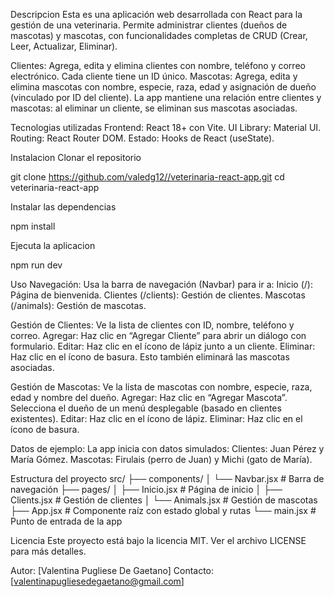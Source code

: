 Descripcion
Esta es una aplicación web desarrollada con React para la gestión de una veterinaria. Permite administrar clientes (dueños de mascotas) y mascotas, con funcionalidades completas de CRUD (Crear, Leer, Actualizar, Eliminar).

Clientes: Agrega, edita y elimina clientes con nombre, teléfono y correo electrónico. Cada cliente tiene un ID único.
Mascotas: Agrega, edita y elimina mascotas con nombre, especie, raza, edad y asignación de dueño (vinculado por ID del cliente).
La app mantiene una relación entre clientes y mascotas: al eliminar un cliente, se eliminan sus mascotas asociadas.

Tecnologias utilizadas
Frontend: React 18+ con Vite.
UI Library: Material UI.
Routing: React Router DOM.
Estado: Hooks de React (useState).

Instalacion
Clonar el repositorio

git clone https://github.com/valedg12//veterinaria-react-app.git
cd veterinaria-react-app

Instalar las dependencias

npm install

Ejecuta la aplicacion

npm run dev

Uso
Navegación:
Usa la barra de navegación (Navbar) para ir a:
Inicio (/): Página de bienvenida.
Clientes (/clients): Gestión de clientes.
Mascotas (/animals): Gestión de mascotas.

Gestión de Clientes:
Ve la lista de clientes con ID, nombre, teléfono y correo.
Agregar: Haz clic en “Agregar Cliente” para abrir un diálogo con formulario.
Editar: Haz clic en el ícono de lápiz junto a un cliente.
Eliminar: Haz clic en el ícono de basura. Esto también eliminará las mascotas asociadas.

Gestión de Mascotas:
Ve la lista de mascotas con nombre, especie, raza, edad y nombre del dueño.
Agregar: Haz clic en “Agregar Mascota”. Selecciona el dueño de un menú desplegable (basado en clientes existentes).
Editar: Haz clic en el ícono de lápiz.
Eliminar: Haz clic en el ícono de basura.

Datos de ejemplo:
La app inicia con datos simulados:
Clientes: Juan Pérez y María Gómez.
Mascotas: Firulais (perro de Juan) y Michi (gato de María).

Estructura del proyecto
src/
├── components/
│ └── Navbar.jsx # Barra de navegación
├── pages/
│ ├── Inicio.jsx # Página de inicio
│ ├── Clients.jsx # Gestión de clientes
│ └── Animals.jsx # Gestión de mascotas
├── App.jsx # Componente raíz con estado global y rutas
└── main.jsx # Punto de entrada de la app

Licencia
Este proyecto está bajo la licencia MIT. Ver el archivo LICENSE para más detalles.

Autor: [Valentina Pugliese De Gaetano]
Contacto: [valentinapugliesedegaetano@gmail.com]
